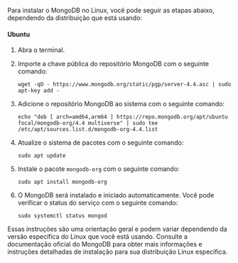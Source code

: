 Para instalar o MongoDB no Linux, você pode seguir as etapas abaixo, dependendo da distribuição que está usando:

#### Ubuntu
1. Abra o terminal.
2. Importe a chave pública do repositório MongoDB com o seguinte comando:
   ```
   wget -qO - https://www.mongodb.org/static/pgp/server-4.4.asc | sudo apt-key add -
   ```

3. Adicione o repositório MongoDB ao sistema com o seguinte comando:
   ```
   echo "deb [ arch=amd64,arm64 ] https://repo.mongodb.org/apt/ubuntu focal/mongodb-org/4.4 multiverse" | sudo tee /etc/apt/sources.list.d/mongodb-org-4.4.list
   ```

4. Atualize o sistema de pacotes com o seguinte comando:
   ```
   sudo apt update
   ```

5. Instale o pacote `mongodb-org` com o seguinte comando:
   ```
   sudo apt install mongodb-org
   ```

6. O MongoDB será instalado e iniciado automaticamente. Você pode verificar o status do serviço com o seguinte comando:
   ```
   sudo systemctl status mongod
   ```


Essas instruções são uma orientação geral e podem variar dependendo da versão específica do Linux que você está usando. Consulte a documentação oficial do MongoDB para obter mais informações e instruções detalhadas de instalação para sua distribuição Linux específica.